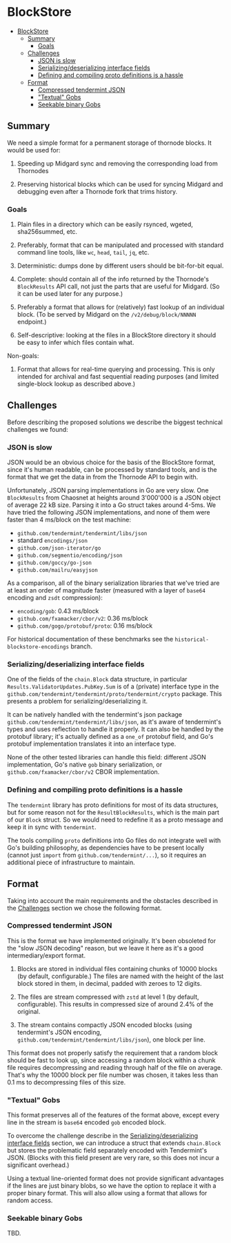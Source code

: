 # BlockStore

- [BlockStore](#blockstore)
  - [Summary](#summary)
    - [Goals](#goals)
  - [Challenges](#challenges)
    - [JSON is slow](#json-is-slow)
    - [Serializing/deserializing interface fields](#serializingdeserializing-interface-fields)
    - [Defining and compiling proto definitions is a hassle](#defining-and-compiling-proto-definitions-is-a-hassle)
  - [Format](#format)
    - [Compressed tendermint JSON](#compressed-tendermint-json)
    - ["Textual" Gobs](#textual-gobs)
    - [Seekable binary Gobs](#seekable-binary-gobs)

## Summary

We need a simple format for a permanent storage of thornode blocks. It would be used for:

1. Speeding up Midgard sync and removing the corresponding load from Thornodes

2. Preserving historical blocks which can be used for syncing Midgard and debugging even after
   a Thornode fork that trims history.

### Goals

1. Plain files in a directory which can be easily rsynced, wgeted, sha256summed, etc.

2. Preferably, format that can be manipulated and processed with standard command line tools,
   like `wc`, `head`, `tail`, `jq`, etc.

3. Deterministic: dumps done by different users should be bit-for-bit equal.

4. Complete: should contain all of the info returned by the Thornode's `BlockResults` API call,
   not just the parts that are useful for Midgard. (So it can be used later for any purpose.)

5. Preferably a format that allows for (relatively) fast lookup of an individual block. (To be
   served by Midgard on the `/v2/debug/block/NNNNN` endpoint.)

6. Self-descriptive: looking at the files in a BlockStore directory it should be easy to infer
   which files contain what.

Non-goals:

1. Format that allows for real-time querying and processing. This is only intended for archival and
   fast sequential reading purposes (and limited single-block lookup as described above.)

## Challenges

Before describing the proposed solutions we describe the biggest technical challenges we found:

### JSON is slow

JSON would be an obvious choice for the basis of the BlockStore format, since it's human readable,
can be processed by standard tools, and is the format that we get the data in from the Thornode
API to begin with.

Unfortunately, JSON parsing implementations in Go are very slow. One `BlockResults` from Chaosnet
at heights around 3'000'000 is a JSON object of average 22 kB size. Parsing it into a Go struct
takes around 4-5ms. We have tried the following JSON implementations, and none of them were
faster than 4 ms/block on the test machine:

- `github.com/tendermint/tendermint/libs/json`
- standard `encodings/json`
- `github.com/json-iterator/go`
- `github.com/segmentio/encoding/json`
- `github.com/goccy/go-json`
- `github.com/mailru/easyjson`

As a comparison, all of the binary serialization libraries that we've tried are at least an order
of magnitude faster (measured with a layer of `base64` encoding and `zsdt` compression):

- `encoding/gob`: 0.43 ms/block
- `github.com/fxamacker/cbor/v2`: 0.36 ms/block
- `github.com/gogo/protobuf/proto`: 0.16 ms/block

For historical documentation of these benchmarks see the `historical-blockstore-encodings`
branch.

### Serializing/deserializing interface fields

One of the fields of the `chain.Block` data structure, in particular
`Results.ValidatorUpdates.PubKey.Sum` is of a (private) interface type in the
`github.com/tendermint/tendermint/proto/tendermint/crypto` package. This presents a problem for
serializing/deserializing it.

It can be natively handled with the tendermint's json package
`github.com/tendermint/tendermint/libs/json`, as it's aware of tendermint's types and uses
reflection to handle it properly. It can also be handled by the protobuf library; it's actually
defined as a `one_of` protobuf field, and Go's protobuf implementation translates it into an
interface type.

None of the other tested libraries can handle this field: different JSON implementation, Go's
native `gob` binary serialization, or `github.com/fxamacker/cbor/v2` CBOR implementation.

### Defining and compiling proto definitions is a hassle

The `tendermint` library has proto definitions for most of its data structures, but for some
reason not for the `ResultBlockResults`, which is the main part of our `Block` struct. So we
would need to redefine it as a proto message and keep it in sync with `tendermint`.

The tools compiling `proto` definitions into Go files do not integrate well with Go's building
philosophy, as dependencies have to be present locally (cannot just `import` from
`github.com/tendermint/...`), so it requires an additional piece of infrastructure to maintain.

## Format

Taking into account the main requirements and the obstacles described in the
[Challenges](#challenges) section we chose the following format.

### Compressed tendermint JSON

This is the format we have implemented originally. It's been obsoleted for the "slow JSON decoding"
reason, but we leave it here as it's a good intermediary/export format.

1. Blocks are stored in individual files containing chunks of 10000 blocks (by default,
   configurable.) The files are named with the height of the last block stored in them, in decimal,
   padded with zeroes to 12 digits.

2. The files are stream compressed with `zstd` at level 1 (by default, configurable). This results
   in compressed size of around 2.4% of the original.

3. The stream contains compactly JSON encoded blocks (using tendermint's JSON encoding,
   `github.com/tendermint/tendermint/libs/json`), one block per line.

This format does not properly satisfy the requirement that a random block should be fast to look up,
since accessing a random block within a chunk file requires decompressing and reading through
half of the file on average. That's why the 10000 block per file number was chosen, it takes less
than 0.1 ms to decompressing files of this size.

### "Textual" Gobs


This format preserves all of the features of the format above, except every
line in the stream is `base64` encoded `gob` encoded block.

To overcome the challenge describe in the
[Serializing/deserializing interface fields](#serializingdeserializing-interface-fields) section,
we can introduce a struct that extends `chain.Block` but stores the problematic field separately
encoded with Tendermint's JSON. (Blocks with this field present are very rare, so this does not
incur a significant overhead.)

Using a textual line-oriented format does not provide significant advantages if the lines are just
binary blobs, so we have the option to replace it with a proper binary format. This will
also allow using a format that allows for random access.

### Seekable binary Gobs

TBD.
